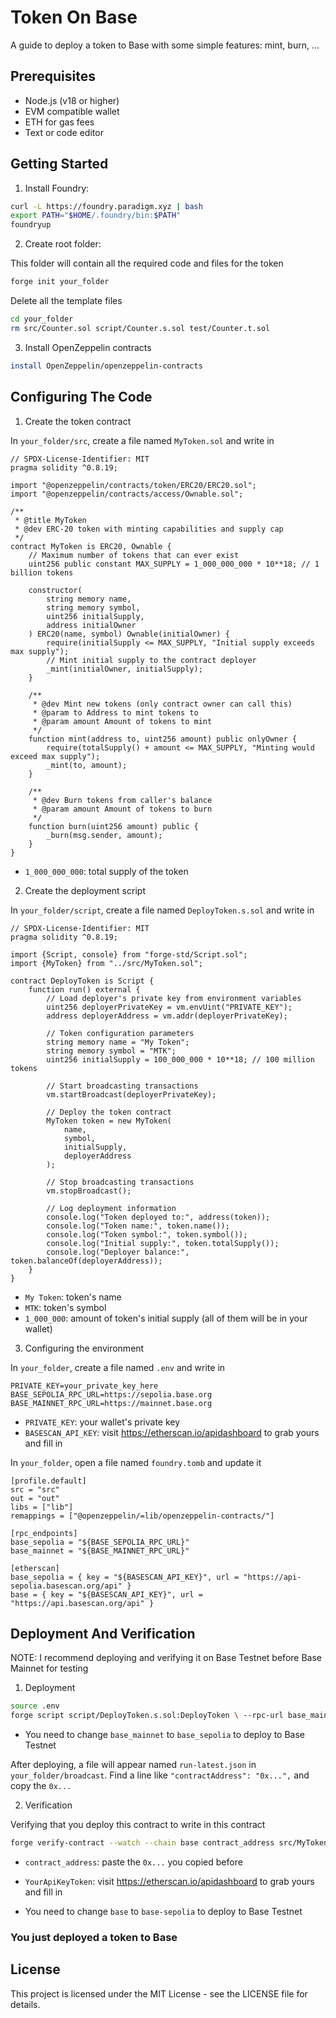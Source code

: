 # Token On Base

A guide to deploy a token to Base with some simple features: mint, burn, ...

## Prerequisites

-  Node.js (v18 or higher)
-  EVM compatible wallet
-  ETH for gas fees
-  Text or code editor

## Getting Started

1. Install Foundry:
```bash
curl -L https://foundry.paradigm.xyz | bash
export PATH="$HOME/.foundry/bin:$PATH"
foundryup
```
2. Create root folder:

This folder will contain all the required code and files for the token
```bash
forge init your_folder
```
Delete all the template files
```bash
cd your_folder
rm src/Counter.sol script/Counter.s.sol test/Counter.t.sol
```
3. Install OpenZeppelin contracts
```bash
install OpenZeppelin/openzeppelin-contracts
```

## Configuring The Code
1. Create the token contract

In `your_folder/src`, create a file named `MyToken.sol` and write in
```solidity
// SPDX-License-Identifier: MIT
pragma solidity ^0.8.19;

import "@openzeppelin/contracts/token/ERC20/ERC20.sol";
import "@openzeppelin/contracts/access/Ownable.sol";

/**
 * @title MyToken
 * @dev ERC-20 token with minting capabilities and supply cap
 */
contract MyToken is ERC20, Ownable {
    // Maximum number of tokens that can ever exist
    uint256 public constant MAX_SUPPLY = 1_000_000_000 * 10**18; // 1 billion tokens
    
    constructor(
        string memory name,
        string memory symbol,
        uint256 initialSupply,
        address initialOwner
    ) ERC20(name, symbol) Ownable(initialOwner) {
        require(initialSupply <= MAX_SUPPLY, "Initial supply exceeds max supply");
        // Mint initial supply to the contract deployer
        _mint(initialOwner, initialSupply);
    }
    
    /**
     * @dev Mint new tokens (only contract owner can call this)
     * @param to Address to mint tokens to
     * @param amount Amount of tokens to mint
     */
    function mint(address to, uint256 amount) public onlyOwner {
        require(totalSupply() + amount <= MAX_SUPPLY, "Minting would exceed max supply");
        _mint(to, amount);
    }
    
    /**
     * @dev Burn tokens from caller's balance
     * @param amount Amount of tokens to burn
     */
    function burn(uint256 amount) public {
        _burn(msg.sender, amount);
    }
}
```
- `1_000_000_000`: total supply of the token

2. Create the deployment script

In `your_folder/script`, create a file named `DeployToken.s.sol` and write in
```solidity
// SPDX-License-Identifier: MIT
pragma solidity ^0.8.19;

import {Script, console} from "forge-std/Script.sol";
import {MyToken} from "../src/MyToken.sol";

contract DeployToken is Script {
    function run() external {
        // Load deployer's private key from environment variables
        uint256 deployerPrivateKey = vm.envUint("PRIVATE_KEY");
        address deployerAddress = vm.addr(deployerPrivateKey);
        
        // Token configuration parameters
        string memory name = "My Token";
        string memory symbol = "MTK";
        uint256 initialSupply = 100_000_000 * 10**18; // 100 million tokens
        
        // Start broadcasting transactions
        vm.startBroadcast(deployerPrivateKey);
        
        // Deploy the token contract
        MyToken token = new MyToken(
            name,
            symbol,
            initialSupply,
            deployerAddress
        );
        
        // Stop broadcasting transactions
        vm.stopBroadcast();
        
        // Log deployment information
        console.log("Token deployed to:", address(token));
        console.log("Token name:", token.name());
        console.log("Token symbol:", token.symbol());
        console.log("Initial supply:", token.totalSupply());
        console.log("Deployer balance:", token.balanceOf(deployerAddress));
    }
}
```
- `My Token`: token's name
- `MTK`: token's symbol
- `1_000_000`: amount of token's initial supply (all of them will be in your wallet)

3. Configuring the environment

In `your_folder`, create a file named `.env` and write in
```
PRIVATE_KEY=your_private_key_here
BASE_SEPOLIA_RPC_URL=https://sepolia.base.org
BASE_MAINNET_RPC_URL=https://mainnet.base.org
```
- `PRIVATE_KEY`: your wallet's private key
- `BASESCAN_API_KEY`: visit https://etherscan.io/apidashboard to grab yours and fill in

In `your_folder`, open a file named `foundry.tomb` and update it
```
[profile.default]
src = "src"
out = "out"
libs = ["lib"]
remappings = ["@openzeppelin/=lib/openzeppelin-contracts/"]

[rpc_endpoints]
base_sepolia = "${BASE_SEPOLIA_RPC_URL}"
base_mainnet = "${BASE_MAINNET_RPC_URL}"

[etherscan]
base_sepolia = { key = "${BASESCAN_API_KEY}", url = "https://api-sepolia.basescan.org/api" }
base = { key = "${BASESCAN_API_KEY}", url = "https://api.basescan.org/api" }
```

## Deployment And Verification

NOTE: I recommend deploying and verifying it on Base Testnet before Base Mainnet for testing

1. Deployment
```bash
source .env
forge script script/DeployToken.s.sol:DeployToken \ --rpc-url base_mainnet \ --broadcast
```
- You need to change `base_mainnet` to `base_sepolia` to deploy to Base Testnet

After deploying, a file will appear named `run-latest.json` in `your_folder/broadcast`. Find a line like `"contractAddress": "0x...",` and copy the `0x...`

2. Verification

Verifying that you deploy this contract to write in this contract
```bash
forge verify-contract --watch --chain base contract_address src/MyToken.sol:MyToken --verifier etherscan --etherscan-api-key YourApiKeyToken
```
- `contract_address`: paste the `0x...` you copied before
- `YourApiKeyToken`: visit https://etherscan.io/apidashboard to grab yours and fill in

- You need to change `base` to `base-sepolia` to deploy to Base Testnet

### You just deployed a token to Base

## License

This project is licensed under the MIT License - see the LICENSE file for details.
